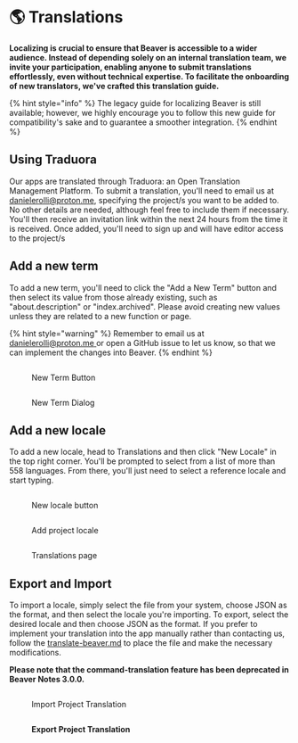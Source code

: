 # 🌎 Translations

**Localizing is crucial to ensure that Beaver is accessible to a wider audience. Instead of depending solely on an internal translation team, we invite your participation, enabling anyone to submit translations effortlessly, even without technical expertise. To facilitate the onboarding of new translators, we've crafted this translation guide.**

{% hint style="info" %}
The legacy guide for localizing Beaver is still available; however, we highly encourage you to follow this new guide for compatibility's sake and to guarantee a smoother integration.
{% endhint %}

## Using Traduora

Our apps are translated through Traduora: an Open Translation Management Platform. To submit a translation, you'll need to email us at [danielerolli@proton.me](mailto:danielerolli@proton.me), specifying the project/s you want to be added to. No other details are needed, although feel free to include them if necessary. You'll then receive an invitation link within the next 24 hours from the time it is received. Once added, you'll need to sign up and will have editor access to the project/s

## Add a new term

To add a new term, you'll need to click the "Add a New Term" button and then select its value from those already existing, such as "about.description" or "index.archived". Please avoid creating new values unless they are related to a new function or page.

{% hint style="warning" %}
Remember to email us at[ danielerolli@proton.me ](mailto:danielerolli@proton.me)or open a GitHub issue to let us know, so that we can implement the changes into Beaver.
{% endhint %}

<figure><img src="../.gitbook/assets/Screenshot 2024-03-16 at 10.38.42 PM.png" alt=""><figcaption><p>New Term Button</p></figcaption></figure>

<figure><img src="../.gitbook/assets/Screenshot 2024-03-16 at 10.43.46 PM.png" alt=""><figcaption><p>New Term Dialog</p></figcaption></figure>

## Add a new locale&#x20;

To add a new locale, head to Translations and then click "New Locale" in the top right corner. You'll be prompted to select from a list of more than 558 languages. From there, you'll just need to select a reference locale and start typing.

<figure><img src="../.gitbook/assets/Screenshot 2024-03-16 at 10.46.57 PM (1).png" alt=""><figcaption><p>New locale button</p></figcaption></figure>

<figure><img src="../.gitbook/assets/Screenshot 2024-03-16 at 10.48.22 PM (1).png" alt=""><figcaption><p>Add project locale</p></figcaption></figure>

<figure><img src="../.gitbook/assets/Screenshot 2024-03-16 at 11.00.22 PM.png" alt=""><figcaption><p>Translations page</p></figcaption></figure>

## Export and Import&#x20;

To import a locale, simply select the file from your system, choose JSON as the format, and then select the locale you're importing. To export, select the desired locale and then choose JSON as the format. If you prefer to implement your translation into the app manually rather than contacting us, follow the [translate-beaver.md](translate-beaver.md 'mention') to place the file and make the necessary modifications.&#x20;

**Please note that the command-translation feature has been deprecated in Beaver Notes 3.0.0.**

<figure><img src="../.gitbook/assets/Screenshot 2024-03-16 at 11.10.58 PM.png" alt=""><figcaption><p>Import Project Translation</p></figcaption></figure>

<figure><img src="../.gitbook/assets/Screenshot 2024-03-16 at 11.11.42 PM.png" alt=""><figcaption><p><strong>Export Project Translation</strong></p></figcaption></figure>
